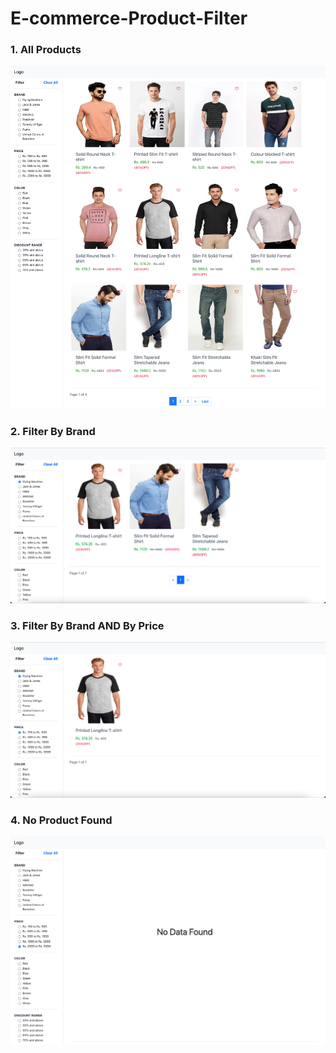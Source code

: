 # E-commerce-Product-Filter

### 1. All Products
![](screenshort/1.png)

### 2. Filter By Brand
![](screenshort/2.png)

### 3. Filter By Brand AND By Price
![](screenshort/3.png)

### 4. No Product Found
![](screenshort/4.png)
